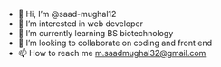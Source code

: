- 👋 Hi, I’m @saad-mughal12
- 👀 I’m interested in web developer
- 🌱 I’m currently learning BS biotechnology
- 💞️ I’m looking to collaborate on coding and front end
- 📫 How to reach me m.saadmughal32@gmail.com

<!---
saad-mughal12/saad-mughal12 is a ✨ special ✨ repository because its `README.md` (this file) appears on your GitHub profile.
You can click the Preview link to take a look at your changes.
--->
